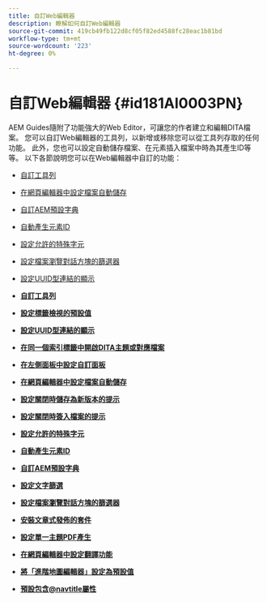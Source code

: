 ```yaml
---
title: 自訂Web編輯器
description: 瞭解如何自訂Web編輯器
source-git-commit: 419cb49fb122d8cf05f82ed4588fc28eac1b81bd
workflow-type: tm+mt
source-wordcount: '223'
ht-degree: 0%

---
```



# 自訂Web編輯器 {#id181AI0003PN}

AEM Guides隨附了功能強大的Web Editor，可讓您的作者建立和編輯DITA檔案。 您可以自訂Web編輯器的工具列，以新增或移除您可以從工具列存取的任何功能。 此外，您也可以設定自動儲存檔案、在元素插入檔案中時為其產生ID等等。 以下各節說明您可以在Web編輯器中自訂的功能：

- [自訂工具列](conf-web-editor-customize-toolbar.md#)
- [在網頁編輯器中設定檔案自動儲存](auto-save-in-editor.md#)
- [自訂AEM預設字典](customize-aem-custom-dictionary.md#)
- [自動產生元素ID](auto-generate-ids.md#)
- [設定允許的特殊字元](conf-special-chars.md#)
- [設定檔案瀏覽對話方塊的篩選器](conf-custom-file-filters.md#)
- [設定UUID型連結的顯示](conf-uuid-based-links.md#)

- **[自訂工具列](conf-web-editor-customize-toolbar.md)**

- **[設定標籤檢視的預設值](configure-default-value-tags-view.md)**

- **[設定UUID型連結的顯示](conf-uuid-based-links.md)**

- **[在同一個索引標籤中開啟DITA主題或對應檔案](open-dita-files-same-tab.md)**

- **[在左側面板中設定自訂面板](configure-custom-panel.md)**

- **[在網頁編輯器中設定檔案自動儲存](auto-save-in-editor.md)**

- **[設定關閉時儲存為新版本的提示](conf-save-as-new-version-close.md)**

- **[設定關閉時簽入檔案的提示](conf-checkin-file-close.md)**

- **[設定允許的特殊字元](conf-special-chars.md)**

- **[自動產生元素ID](auto-generate-ids.md)**

- **[自訂AEM預設字典](customize-aem-custom-dictionary.md)**

- **[設定文字篩選](config-text-filters.md)**

- **[設定檔案瀏覽對話方塊的篩選器](conf-custom-file-filters.md)**

- **[安裝文章式發佈的套件](configure-article-based-publishing.md)**

- **[設定單一主題PDF產生](conf-pdf-generation-dita-ot.md)**

- **[在網頁編輯器中設定翻譯功能](conf-translation-web-editor.md)**

- **[將「進階地圖編輯器」設定為預設值](conf-map-editor.md)**

- **[預設包含@navtitle屬性](auto-add-navtitle.md)**


